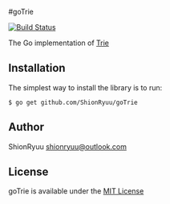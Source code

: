 #goTrie

[![Build Status](https://travis-ci.org/ShionRyuu/goTrie.png?branch=master)](https://travis-ci.org/ShionRyuu/goTrie)

The Go implementation of [Trie](http://en.wikipedia.org/wiki/Trie)

Installation
------------
The simplest way to install the library is to run:

```
$ go get github.com/ShionRyuu/goTrie
```

Author
------
ShionRyuu <shionryuu@outlook.com>

License
------
goTrie is available under the [MIT License](http://shionryuu.mit-license.org/)
